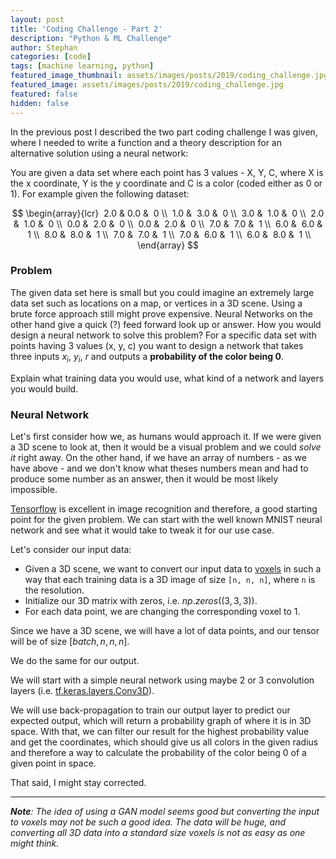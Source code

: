 ```yaml
---
layout: post
title: 'Coding Challenge - Part 2'
description: "Python & ML Challenge"
author: Stephan
categories: [code]
tags: [machine learning, python]
featured_image_thumbnail: assets/images/posts/2019/coding_challenge.jpg
featured_image: assets/images/posts/2019/coding_challenge.jpg
featured: false
hidden: false
---
```


In the previous post I described the two part coding challenge I was given, where I needed to write a function and a theory description for an alternative solution using a neural network:

You are given a data set where each point has 3 values - X, Y, C, where X is the x coordinate, Y is the y coordinate and C is a color (coded either as 0 or 1). For example given the following dataset:

$$
\begin{array}{lcr}
 2.0 &  0.0 &  0 \\
 1.0 &  3.0 &  0 \\
 3.0 &  1.0 &  0 \\
 2.0 &  1.0 &  0 \\
 0.0 &  2.0 &  0 \\
 0.0 &  2.0 &  0 \\
 7.0 &  7.0 &  1 \\
 6.0 &  6.0 &  1 \\
 8.0 &  8.0 &  1 \\
 7.0 &  7.0 &  1 \\
 7.0 &  6.0 &  1 \\
 6.0 &  8.0 &  1 \\
\end{array}
$$

### Problem

The given data set here is small but you could imagine an extremely large data set such as locations on a map, or vertices in a 3D scene. Using a brute force approach still might prove expensive. Neural Networks on the other hand give a quick (?) feed forward look up or answer. How you would design a neural network to solve this problem? For a specific data set with points having 3 values (x, y, c) you want to design a network that takes three inputs $x_i$, $y_i$, $r$ and outputs a __probability of the color being 0__.

Explain what training data you would use, what kind of a network and layers you would build.


### Neural Network

Let's first consider how we, as humans would approach it. If we were given a 3D scene to look at, then it would be a visual problem and we could _solve it_ right away. On the other hand, if we have an array of numbers - as we have above - and we don't know what theses numbers mean and had to produce some number as an answer, then it would be most likely impossible.

[Tensorflow](https://www.tensorflow.org/tutorials/) is excellent in image recognition and therefore, a good starting point for the given problem. We can start with the well known MNIST neural network and see what it would take to tweak it for our use case.

Let's consider our input data:
+ Given a 3D scene, we want to convert our input data to [voxels](https://en.wikipedia.org/wiki/Voxel) in such a way that each training data is a 3D image of size `[n, n, n]`, where `n` is the resolution.
+ Initialize our 3D matrix with zeros, i.e. $np.zeros((3, 3, 3))$.
+ For each data point, we are changing the corresponding voxel to 1.

Since we have a 3D scene, we will have a lot of data points, and our tensor will be of size $[batch, n, n, n]$.

We do the same for our output.

We will start with a simple neural network using maybe 2 or 3 convolution layers (i.e. [tf.keras.layers.Conv3D](https://www.tensorflow.org/versions/r2.0/api_docs/python/tf/keras/layers/Conv3D)).

We will use back-propagation to train our output layer to predict our expected output, which will return a probability graph of where it is in 3D space. With that, we can filter our result for the highest probability value and get the coordinates, which should give us all colors in the given radius and therefore a way to calculate the probability of the color being 0 of a given point in space.

That said, I might stay corrected.

---

_**Note**: The idea of using a GAN model seems good but converting the input to voxels may not be such a good idea. The data will be huge, and converting all 3D data into a standard size voxels is not as easy as one might think._
